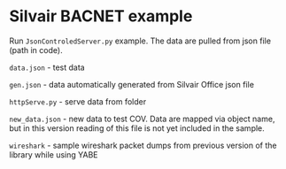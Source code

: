 # Silvair BACNET example

Run `JsonControledServer.py` example. The data are pulled from json file (path in code).

`data.json` - test data

`gen.json` - data automatically generated from Silvair Office json file

`httpServe.py` - serve data from folder

`new_data.json` - new data to test COV. Data are mapped via object name, but in this version reading of this file is not yet included in the sample.

`wireshark` - sample wireshark packet dumps from previous version of the library while using YABE

